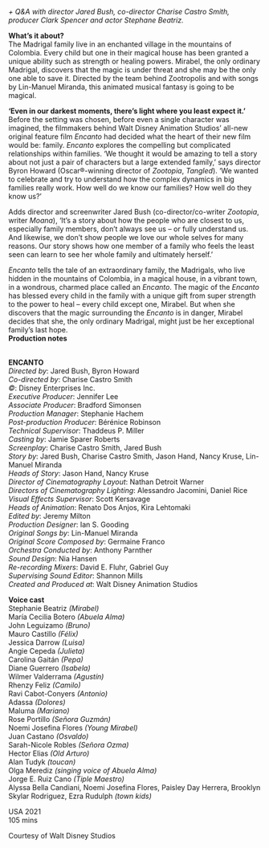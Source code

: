 _+ Q&A with director Jared Bush, co-director Charise Castro Smith, producer Clark Spencer and actor Stephane Beatriz._

**What’s it about?**  
The Madrigal family live in an enchanted village in the mountains of Colombia. Every child but one in their magical house has been granted a unique ability such as strength or healing powers. Mirabel, the only ordinary Madrigal, discovers that the magic is under threat and she may be the only one able to save it. Directed by the team behind Zootropolis and with songs by Lin-Manuel Miranda, this animated musical fantasy is going to be magical.

**‘Even in our darkest moments, there’s light where you least expect it.’**  
Before the setting was chosen, before even a single character was imagined, the filmmakers behind Walt Disney Animation Studios’ all-new original feature film _Encanto_ had decided what the heart of their new film would be: family. _Encanto_ explores the compelling but complicated relationships within families. ‘We thought it would be amazing to tell a story about not just a pair of characters but a large extended family,’ says director Byron Howard (Oscar®-winning director of _Zootopia_, _Tangled_). ‘We wanted to celebrate and try to understand how the complex dynamics in big families really work. How well do we know our families? How well do they know us?’

Adds director and screenwriter Jared Bush (co-director/co-writer _Zootopia_, writer _Moana_), ‘It’s a story about how the people who are closest to us, especially family members, don’t always see us – or fully understand us. And likewise, we don’t show people we love our whole selves for many reasons. Our story shows how one member of a family who feels the least seen can learn to see her whole family and ultimately herself.’

_Encanto_ tells the tale of an extraordinary family, the Madrigals, who live hidden in the mountains of Colombia, in a magical house, in a vibrant town, in a wondrous, charmed place called an _Encanto_. The magic of the _Encanto_ has blessed every child in the family with a unique gift from super strength to the power to heal – every child except one, Mirabel. But when she discovers that the magic surrounding the _Encanto_ is in danger, Mirabel decides that she, the only ordinary Madrigal, might just be her exceptional family’s last hope.  
**Production notes**
<br><br>

**ENCANTO**  
_Directed by_: Jared Bush, Byron Howard  
_Co-directed by_: Charise Castro Smith  
_©_: Disney Enterprises Inc.  
_Executive Producer_: Jennifer Lee  
_Associate Producer_: Bradford Simonsen  
_Production Manager_: Stephanie Hachem  
_Post-production Producer_: Bérénice Robinson  
_Technical Supervisor_: Thaddeus P. Miller  
_Casting by_: Jamie Sparer Roberts  
_Screenplay_: Charise Castro Smith, Jared Bush  
_Story by_: Jared Bush, Charise Castro Smith, Jason Hand, Nancy Kruse, Lin-Manuel Miranda  
_Heads of Story_: Jason Hand, Nancy Kruse  
_Director of Cinematography Layout_: Nathan Detroit Warner  
_Directors of Cinematography Lighting_: Alessandro Jacomini, Daniel Rice  
_Visual Effects Supervisor_: Scott Kersavage  
_Heads of Animation_: Renato Dos Anjos, Kira Lehtomaki  
_Edited by_: Jeremy Milton  
_Production Designer_: Ian S. Gooding  
_Original Songs by_: Lin-Manuel Miranda  
_Original Score Composed by_: Germaine Franco  
_Orchestra Conducted by_: Anthony Parnther  
_Sound Design_: Nia Hansen  
_Re-recording Mixers_: David E. Fluhr, Gabriel Guy  
_Supervising Sound Editor_: Shannon Mills  
_Created and Produced at_: Walt Disney Animation Studios

**Voice cast**    
Stephanie Beatriz _(Mirabel)_  
María Cecilia Botero _(Abuela Alma)_  
John Leguizamo _(Bruno)_  
Mauro Castillo _(Félix)_  
Jessica Darrow _(Luisa)_  
Angie Cepeda _(Julieta)_  
Carolina Gaitán _(Pepa)_  
Diane Guerrero _(Isabela)_  
Wilmer Valderrama _(Agustín)_  
Rhenzy Feliz _(Camilo)_  
Ravi Cabot-Conyers _(Antonio)_  
Adassa _(Dolores)_  
Maluma _(Mariano)_  
Rose Portillo _(Señora Guzmán)_  
Noemi Josefina Flores _(Young Mirabel)_  
Juan Castano _(Osvaldo)_  
Sarah-Nicole Robles _(Señora Ozma)_  
Hector Elias _(Old Arturo)_  
Alan Tudyk _(toucan)_  
Olga Merediz _(singing voice of Abuela Alma)_  
Jorge E. Ruiz Cano _(Tiple Maestro)_  
Alyssa Bella Candiani, Noemi Josefina Flores, Paisley Day Herrera, Brooklyn Skylar Rodriguez, Ezra Rudulph _(town kids)_

USA 2021  
105 mins

Courtesy of Walt Disney Studios
<br><br>

<!--stackedit_data:
eyJoaXN0b3J5IjpbMTA0NjY1MzAxN119
-->